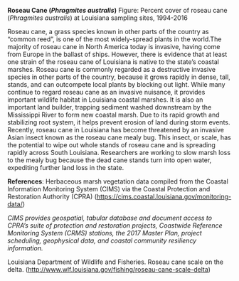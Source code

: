 **Roseau Cane (*Phragmites australis*)**
Figure: Percent cover of roseau cane (*Phragmites australis*) at Louisiana sampling sites, 1994-2016

Roseau cane, a grass species known in other parts of the country as “common reed”, is one of the most widely-spread plants in the world.The majority of roseau cane in North America today is invasive, having come from Europe in the ballast of ships. However, there is evidence that at least one strain of the roseau cane of Louisiana is native to the state’s coastal marshes. Roseau cane is commonly regarded as a destructive invasive species in other parts of the country, because it grows rapidly in dense, tall, stands, and can outcompete local plants by blocking out light. While many continue to regard roseau cane as an invasive nuisance, it provides important wildlife habitat in Louisiana coastal marshes. It is also an important land builder, trapping sediment washed downstream by the Mississippi River to form new coastal marsh. Due to its rapid growth and stabilizing root system, it helps prevent erosion of land during storm events. Recently, roseau cane in Louisiana has become threatened by an invasive Asian insect known as the roseau cane mealy bug. This insect, or scale, has the potential to wipe out whole stands of roseau cane and is spreading rapidly across South Louisiana. Researchers are working to slow marsh loss to the mealy bug because the dead cane stands turn into open water, expediting further land loss in the state.  

**References**: Herbaceous marsh vegetation data compiled from the Coastal Information Monitoring System (CIMS) via the Coastal Protection and Restoration Authority (CPRA) (https://cims.coastal.louisiana.gov/monitoring-data/)

*CIMS provides geospatial, tabular database and document access to CPRA’s suite of protection and restoration projects, Coastwide Reference Monitoring System (CRMS) stations, the 2017 Master Plan, project scheduling, geophysical data, and coastal community resiliency information.*

Louisiana Department of Wildlife and Fisheries. Roseau cane scale on the delta. (http://www.wlf.louisiana.gov/fishing/roseau-cane-scale-delta)

